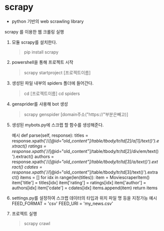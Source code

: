 # scrapy
- python 기반의 web scrawling library

scrapy 를 이용한 웹 크롤링 실행

1. 모듈 scrapy를 설치한다.
    > pip install scrapy
2. powershell을 통해 프로젝트 시작 
    > scrapy startproject [프로젝트이름]
3. 생성된 파일 내부의 spiders 폴더에 들어간다.
    > cd [프로젝트이름]
    > cd spiders
4. gensprider를 사용해 bot 생성
    > scrapy genspider [domain주소("https://"부분은빼고)]
5. 생성된 mybots.py에 스크랩 할 함수를 생성해준다.
    
    예시
    def parse(self, response):
        titles = response.xpath('//*[@id="old_content"]/table/tbody/tr/td[2]/a[1]/text()').extract()
        ratings = response.xpath('//*[@id="old_content"]/table/tbody/tr/td[2]/div/em/text()').extract()
        authors = response.xpath('//*[@id="old_content"]/table/tbody/tr/td[3]/a/text()').extract()
        cdates = response.xpath('//*[@id="old_content"]/table/tbody/tr/td[3]/text()').extract()
        items = []
        for idx in range(len(titles)):
            item = MoviescraperItem()
            item['title'] = titles[idx]
            item['rating'] = ratings[idx]
            item['author'] = authors[idx]
            item['cdate'] = cdates[idx]
            items.append(item)
        return items
6. settings.py를 설정하여 스크랩 데이터의 타입과 위치 파일 명 등을 지정가능
    예시
    FEED_FORMAT = 'csv'
    FEED_URI = 'my_news.csv'
7. 프로젝트 실행
    > scrapy crawl